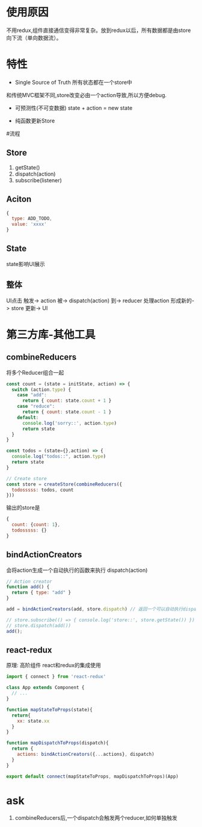 # 使用原因
不用redux,组件直接通信变得非常复杂。放到redux以后，所有数据都是由store向下流（单向数据流）。

# 特性
* Single Source of Truth 所有状态都在一个store中

和传统MVC框架不同,store改变必由一个action导致,所以方便debug.

* 可预测性(不可变数据)   state + action = new state

* 纯函数更新Store

#流程
## Store
1. getState()
2. dispatch(action)
3. subscribe(listener)

## Aciton
```js
{
  type: ADD_TODO,
  value: 'xxxx'
}
```

## State
state影响UI展示

## 整体
UI点击 触发-> action 被-> dispatch(action) 到-> reducer 处理action 形成新的-> store 更新-> UI

# 第三方库-其他工具
## combineReducers
将多个Reducer组合一起
```js
const count = (state = initState, action) => {
  switch (action.type) {
    case "add":
      return { count: state.count + 1 }
    case "reduce":
      return { count: state.count - 1 }
    default:
      console.log('sorry::', action.type)
      return state
  }
}

const todos = (state={},action) => {
  console.log("todos::", action.type)
  return state
}

// Create store
const store = createStore(combineReducers({
  todosssss: todos, count
}))
```
输出的store是
```js
{
  count: {count: 1},
  todosssss: {}
}
```
## bindActionCreators
会将action生成一个自动执行的函数来执行  dispatch(action)

```js
// Action creator
function add() {
  return { type: "add" }
}

add = bindActionCreators(add, store.dispatch) // 返回一个可以自动执行dispatch的函数,这样就可以脱离dispath,直接使用add来进行action触发,从而影响store

// store.subscribe(() => { console.log('store::', store.getState()) })
// store.dispatch(add())
add();
```

## react-redux
原理: 高阶组件
react和redux的集成使用
```js
import { connect } from 'react-redux'

class App extends Component {
  // ...
}

function mapStateToProps(state){
  return{
    xx: state.xx
  }
}

function mapDispatchToProps(dispatch){
  return {
    actions: bindActionCreators({...actions}, dispatch)
  }
}

export default connect(mapStateToProps, mapDispatchToProps)(App)
```

# ask
1. combineReducers后,一个dispatch会触发两个reducer,如何单独触发